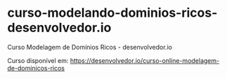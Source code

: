 # curso-modelando-dominios-ricos-desenvolvedor.io
Curso Modelagem de Domínios Ricos - desenvolvedor.io


Curso disponível em: https://desenvolvedor.io/curso-online-modelagem-de-dominicos-ricos
